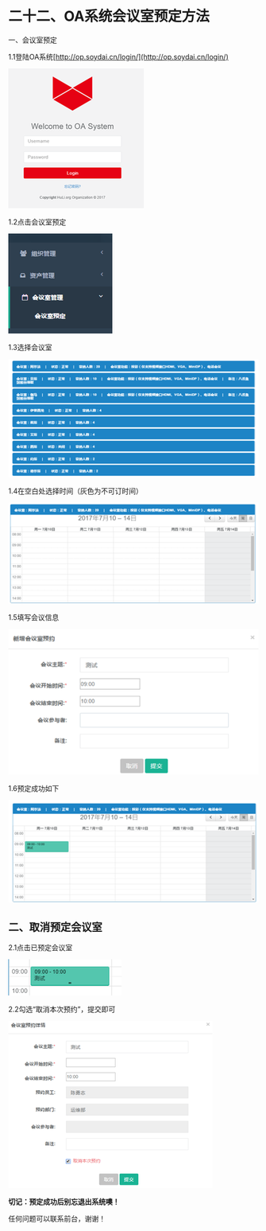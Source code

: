# 二十二、OA系统会议室预定方法

一、会议室预定

1.1登陆OA系统[http://op.soydai.cn/login/](http://op.soydai.cn/login/)

![](/assets/import98.png)

1.2点击会议室预定

![](/assets/import99.png)

1.3选择会议室

![](/assets/import95.png)

1.4在空白处选择时间（灰色为不可订时间）

![](/assets/import96.png)

1.5填写会议信息

![](/assets/import97.png)

1.6预定成功如下

![](/assets/import100.png)

## **二、取消预定会议室**

2.1点击已预定会议室

![](/assets/import101.png)

2.2勾选“取消本次预约”，提交即可

![](/assets/import102.png)

**切记：预定成功后别忘退出系统噢！**

任何问题可以联系前台，谢谢！

